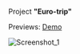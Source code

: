 Project **"Euro-trip"**

Previews:
[Demo](https://gladosq.github.io/Euro-trip/)

![Screenshot_1](https://user-images.githubusercontent.com/69731271/114799423-9f714800-9da8-11eb-820a-299855f9f211.png)

